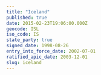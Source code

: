 ```yaml
---
title: "Iceland"
published: true
date: 2015-02-23T19:06:00.000Z
geocode: ISL
iso_code: IS
state_party: true
signed_date: 1998-08-26
entry_into_force_date: 2002-07-01
ratified_apic_date: 2003-12-01
slug: iceland
---
```

